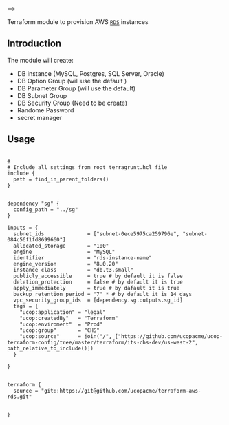 

-->

Terraform module to provision AWS [`RDS`](https://aws.amazon.com/rds/) instances



## Introduction

The module will create:

* DB instance (MySQL, Postgres, SQL Server, Oracle)
* DB Option Group (will use the default )
* DB Parameter Group (will use the default)
* DB Subnet Group
* DB Security Group (Need to be create)
* Randome Password
* secret manager



## Usage


```hcl

#
# Include all settings from root terragrunt.hcl file
include {
  path = find_in_parent_folders()
}


dependency "sg" {
  config_path = "../sg"
}

inputs = {
  subnet_ids              = ["subnet-0ece5975ca259796e", "subnet-084c56f1fd8699660"]
  allocated_storage       = "100"
  engine                  = "MySQL"
  identifier              = "rds-instance-name"
  engine_version          = "8.0.20"
  instance_class          = "db.t3.small"
  publicly_accessible     = true # by default it is false
  deletion_protection     = false # by default it is true
  apply_immediately       = true # by dafault it is true
  backup_retention_period = "7" * # by default it is 14 days
  vpc_security_group_ids  = [dependency.sg.outputs.sg_id]
  tags = {
    "ucop:application" = "legal"
    "ucop:createdBy"   = "Terraform"
    "ucop:enviroment"  = "Prod"
    "ucop:group"       = "CHS"
    "ucop:source"      = join("/", ["https://github.com/ucopacme/ucop-terraform-config/tree/master/terraform/its-chs-dev/us-west-2", path_relative_to_include()])
  }

}


terraform {
  source = "git::https://git@github.com/ucopacme/terraform-aws-rds.git"


}

